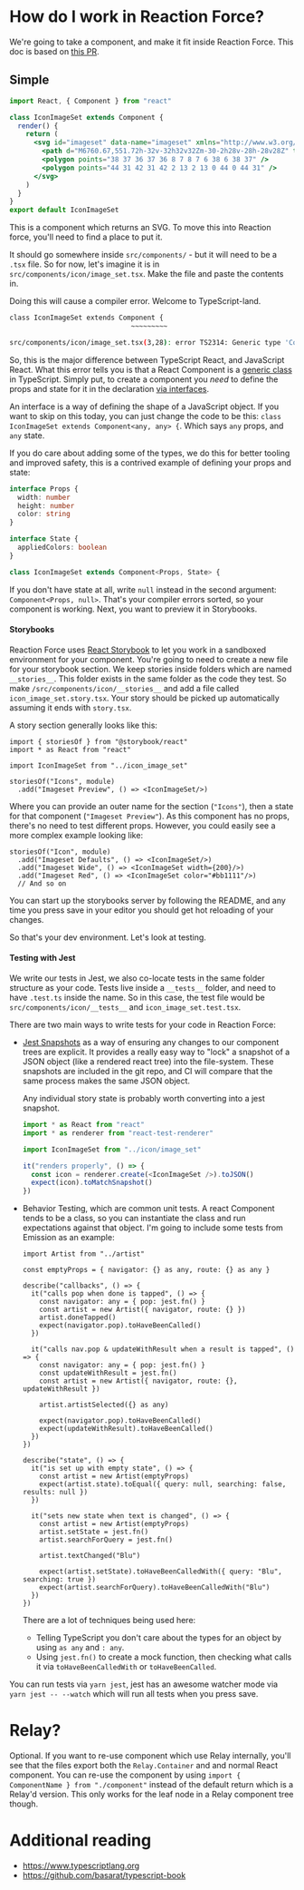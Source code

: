 # How do I work in Reaction Force?

We're going to take a component, and make it fit inside Reaction Force. This doc is based 
on [this PR](https://github.com/artsy/reaction-force/pull/176).

## Simple

```jsx
import React, { Component } from "react"

class IconImageSet extends Component {
  render() {
    return (
      <svg id="imageset" data-name="imageset" xmlns="http://www.w3.org/2000/svg" viewBox="0 0 44 44">
        <path d="M6760.67,551.72h-32v-32h32v32Zm-30-2h28v-28h-28v28Z" transform="translate(-6728.67 -507.72)" />
        <polygon points="38 37 36 37 36 8 7 8 7 6 38 6 38 37" />
        <polygon points="44 31 42 31 42 2 13 2 13 0 44 0 44 31" />
      </svg>
    )
  }
}
export default IconImageSet
```

This is a component which returns an SVG. To move this into Reaction force, you'll need to find a place to put it. 

It should go somewhere inside `src/components/` - but it will need to be a `.tsx` file. So for now, let's imagine it is
in `src/components/icon/image_set.tsx`. Make the file and paste the contents in.

Doing this will cause a compiler error. Welcome to TypeScript-land.

```sh
class IconImageSet extends Component {
                              ~~~~~~~~~

src/components/icon/image_set.tsx(3,28): error TS2314: Generic type 'Component<P, S>' requires 2 type argument(s).
```

So, this is the major difference between TypeScript React, and JavaScript React. What this error tells you is that a 
React Component is a [generic class](https://www.typescriptlang.org/docs/handbook/generics.html) in TypeScript. Simply put,
to create a component you _need_ to define the props and state for it in the declaration [via interfaces](https://www.typescriptlang.org/docs/handbook/interfaces.html).

An interface is a way of defining the shape of a JavaScript object. If you want to skip on this today, you can just 
change the code to be this: `class IconImageSet extends Component<any, any> {`. Which says `any` props, and `any` state.

If you do care about adding some of the types, we do this for better tooling and improved safety, this is a contrived 
example of defining your props and state:

```ts
interface Props {
  width: number
  height: number
  color: string
}

interface State {
  appliedColors: boolean
}

class IconImageSet extends Component<Props, State> {
```

If you don't have state at all, write `null` instead in the second argument: `Component<Props, null>`. That's your 
compiler errors sorted, so your component is working. Next, you want to preview it in Storybooks.

#### Storybooks

Reaction Force uses [React Storybook](https://storybook.js.org) to let you work in a sandboxed environment for your component.
You're going to need to create a new file for your storybook section. We keep stories inside folders which are named `__stories__`. This folder exists in the same folder as the code they test. So make `/src/components/icon/__stories__` 
and add a file called  `icon_image_set.story.tsx`. Your story should be picked up automatically assuming it 
ends with `story.tsx`. 

A story section generally looks like this:

```tsx
import { storiesOf } from "@storybook/react"
import * as React from "react"

import IconImageSet from "../icon_image_set"

storiesOf("Icons", module)
  .add("Imageset Preview", () => <IconImageSet/>)
```

Where you can provide an outer name for the section (`"Icons"`), then a state for that component (`"Imageset Preview"`). 
As this component has no props, there's no need to test different props. However, you could easily see a more complex
example looking like:

```tsx
storiesOf("Icon", module)
  .add("Imageset Defaults", () => <IconImageSet/>)
  .add("Imageset Wide", () => <IconImageSet width={200}/>)
  .add("Imageset Red", () => <IconImageSet color="#bb1111"/>)
  // And so on
```

You can start up the storybooks server by following the README, and any time you press save in your editor you should 
get hot reloading of your changes.

So that's your dev environment. Let's look at testing.

#### Testing with Jest 

We write our tests in Jest, we also co-locate tests in the same folder structure as your code. Tests live inside a `__tests__`
folder, and need to have `.test.ts` inside the name. So in this case, the test file would be `src/components/icon/__tests__` 
and `icon_image_set.test.tsx`.

There are two main ways to write tests for your code in Reaction Force:

* [Jest Snapshots](https://facebook.github.io/jest/docs/snapshot-testing.html) as a way of ensuring any changes to 
our component trees are explicit. It provides a really easy way to "lock" a snapshot of a JSON object (like a rendered 
react tree) into the file-system. These snapshots are included in the git repo, and CI will compare that the same process
makes the same JSON object.

  Any individual story state is probably worth converting into a jest snapshot.

  ```js
  import * as React from "react"
  import * as renderer from "react-test-renderer"

  import IconImageSet from "../icon/image_set"

  it("renders properly", () => {
    const icon = renderer.create(<IconImageSet />).toJSON()
    expect(icon).toMatchSnapshot()
  })
  ```

* Behavior Testing, which are common unit tests. A react Component tends to be a class, so you can instantiate the class
and run expectations against that object. I'm going to include some tests from Emission as an example:

  ```tsx
  import Artist from "../artist"

  const emptyProps = { navigator: {} as any, route: {} as any }

  describe("callbacks", () => {
    it("calls pop when done is tapped", () => {
      const navigator: any = { pop: jest.fn() }
      const artist = new Artist({ navigator, route: {} })
      artist.doneTapped()
      expect(navigator.pop).toHaveBeenCalled()
    })

    it("calls nav.pop & updateWithResult when a result is tapped", () => {
      const navigator: any = { pop: jest.fn() }
      const updateWithResult = jest.fn()
      const artist = new Artist({ navigator, route: {}, updateWithResult })

      artist.artistSelected({} as any)

      expect(navigator.pop).toHaveBeenCalled()
      expect(updateWithResult).toHaveBeenCalled()
    })
  })

  describe("state", () => {
    it("is set up with empty state", () => {
      const artist = new Artist(emptyProps)
      expect(artist.state).toEqual({ query: null, searching: false, results: null })
    })

    it("sets new state when text is changed", () => {
      const artist = new Artist(emptyProps)
      artist.setState = jest.fn()
      artist.searchForQuery = jest.fn()

      artist.textChanged("Blu")

      expect(artist.setState).toHaveBeenCalledWith({ query: "Blu", searching: true })
      expect(artist.searchForQuery).toHaveBeenCalledWith("Blu")
    })
  })
  ```
 
  There are a lot of techniques being used here:

  * Telling TypeScript you don't care about the types for an object by using `as any` and `: any`.
  * Using `jest.fn()` to create a mock function, then checking what calls it via `toHaveBeenCalledWith` or `toHaveBeenCalled`.

You can run tests via `yarn jest`, jest has an awesome watcher mode via ` yarn jest -- --watch` which will run all tests 
when you press save.

# Relay?

Optional. If you want to re-use component which use Relay internally, you'll see that the files export both the `Relay.Container` and
and normal React component. You can re-use the component by using `import { ComponentName } from "./component"` instead of
the default return which is a Relay'd version. This only works for the leaf node in a Relay component tree though.

# Additional reading

  - https://www.typescriptlang.org
  - https://github.com/basarat/typescript-book
